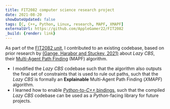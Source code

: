 ```yaml
---
title: FIT2082 computer science research project
date: 2021-08-20
showDateUpdated: false
tags: [C, C++, Python, Linux, research, MAPF, XMAPF]
externalUrl: https://github.com/AppleGamer22/FIT2082
_build: {render: link}
---
```

As part of the [FIT2082 unit](https://handbook.monash.edu/2021/units/FIT2082), I contributed to an existing codebase, based on prior research by [(Gange, Harabor and Stuckey, 2021)](https://ojs.aaai.org/index.php/ICAPS/article/view/3471) about *Lazy CBS*, their [Multi-Agent Path Finding](https://en.wikipedia.org/wiki/Pathfinding#Multi-agent_pathfinding) (MAPF) algorithm.

* I modified the *Lazy CBS* codebase such that the algorithm also outputs the final set of constraints that is used to rule out paths, such that the *Lazy CBS* is formally an **Explainable** Multi-Agent Path Finding (*XMAPF*) algorithm.
* I learned how to enable [*Python*-to-*C++* bindings](https://pybind11.readthedocs.io/en/stable/), such that the compiled *Lazy CBS* codebase can be used as a *Python*-facing library for future projects.